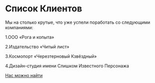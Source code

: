 # **Список Клиентов**

Мы на столько крутые, что уже успели поработать со следующими компаниями:


1.ООО «Рога и копыта»  

2.Издательство «Читый лист»  

3.Космопорт «Черезтерновый Кзвёздный»  

4.Дизайн-студия имени Слишком Известного Персонажа  



[Нас можно найти](http://google.com./)
